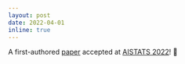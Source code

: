 ```yaml
---
layout: post
date: 2022-04-01
inline: true
---
```


A first-authored [paper](http://proceedings.mlr.press/v151/) accepted at [AISTATS 2022](http://aistats.org/aistats2022/)! 🎉
